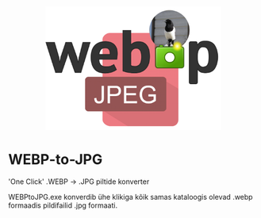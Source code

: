 <div>
  <p align="center">
    <img src="https://github.com/mmeest/WEBP-to-JPG/blob/main/WEBPtoPNG.png" height="250px">
  </p>
</div>

# WEBP-to-JPG
'One Click' .WEBP -> .JPG piltide konverter

WEBPtoJPG.exe konverdib ühe klikiga kõik samas kataloogis olevad .webp formaadis pildifailid .jpg formaati.
